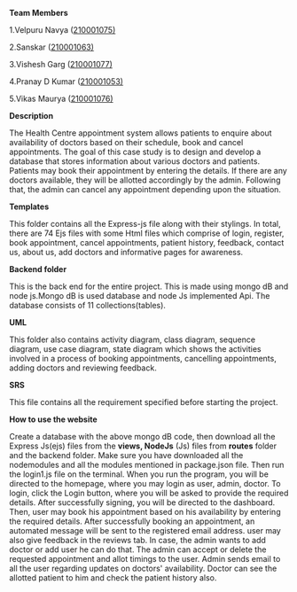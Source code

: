 ﻿**Team Members**

1\.Velpuru Navya ([210001075)](mailto:cse210001063@iiti.ac.in)

2\.Sanskar ([210001063)](mailto:cse210001063@iiti.ac.in)

3\.Vishesh Garg ([210001077)](mailto:cse210001063@iiti.ac.in)

4\.Pranay D Kumar ([210001053)](mailto:cse210001063@iiti.ac.in)

5\.Vikas Maurya ([210001076)](mailto:cse210001063@iiti.ac.in)

**Description**

The <a name="_int_njrdjofi"></a>Health Centre appointment system allows patients to enquire about availability of doctors based on their schedule, book and cancel appointments. The goal of this case study is to design and develop a database that stores information about various doctors and patients. Patients may book their appointment by entering the details. If there are any doctors available, they will be allotted accordingly by the admin. Following that, the admin can cancel any appointment depending upon the situation.




**Templates**

This folder contains all the Express-js file along with their stylings. In total, there are 74 Ejs files with some Html files which comprise of login, register, book appointment, cancel appointments, patient history, feedback, contact us, about us, add doctors and informative pages for awareness.




**Backend folder**

This is the back end for the entire project. This is made using mongo dB and node js.Mongo dB is used database and node Js implemented Api. The database consists of 11 collections(tables).




**UML**

This folder also contains activity diagram, class diagram, sequence diagram, use case diagram, state diagram which shows the activities involved in a process of booking appointments, cancelling appointments, adding doctors and reviewing feedback.

**SRS**

This file contains all the requirement specified before starting the project.

**How to use the website**

Create a database with the above mongo dB code, then download all the Express Js(ejs) files from the **views, NodeJs** (Js) files from **routes**  folder and the backend folder. Make sure you have downloaded all the nodemodules and all the modules mentioned in package.json file. Then run the login1.js file on the terminal. When you run the program, you will be directed to the homepage, where you may login as user, admin, doctor. To login, click the Login button, where you will be asked to provide the required details. After successfully signing, you will be directed to the dashboard. Then, user may book his appointment based on his availability by entering the required details. After successfully booking an appointment, an automated message will be sent to the registered email address. user may also give feedback in the reviews tab. In case, the admin wants to add doctor or add user he can do that. The admin can accept or delete the requested appointment and allot timings to the user. Admin sends email to all the user regarding updates on doctors' availability. Doctor can see the allotted patient to him and check the patient history also.
